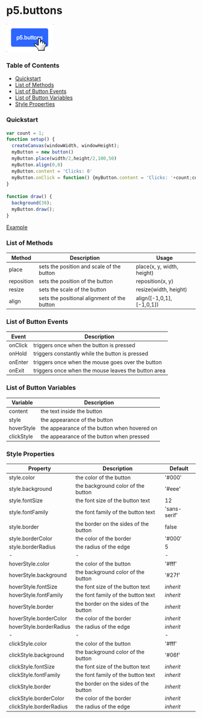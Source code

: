 # p5.buttons
![p5.buttons icon](https://github.com/koerismo/p5.buttons/blob/master/p5buttons.png?raw=true)
### Table of Contents
* [Quickstart](#Quickstart)
* [List of Methods](#List-of-Methods)
* [List of Button Events](#List-of-Button-Events)
* [List of Button Variables](#List-of-Button-Variables)
* [Style Properties](#Style-Properties)
### Quickstart
```javascript
var count = 1;
function setup() {
  createCanvas(windowWidth, windowHeight);
  myButton = new button()
  myButton.place(width/2,height/2,100,50) 
  myButton.align(0,0)
  myButton.content = 'Clicks: 0'
  myButton.onClick = function() {myButton.content = 'Clicks: '+count;count++;}
}

function draw() {
  background(30);
  myButton.draw();
}
```
[Example](https://editor.p5js.org/Koerismo/sketches/E30URuLD5)
### List of Methods
| Method | Description | Usage |
| - | - | - |
| place | sets the position and scale of the button | place(x, y, width, height) |
| reposition | sets the position of the button | reposition(x, y) |
| resize | sets the scale of the button | resize(width, height) |
| align | sets the positional alignment of the button | align([-1,0,1], [-1,0,1]) |

### List of Button Events
| Event | Description |
| - | - |
| onClick | triggers once when the button is pressed |
| onHold | triggers constantly while the button is pressed |
| onEnter | triggers once when the mouse goes over the button |
| onExit | triggers once when the mouse leaves the button area |

### List of Button Variables
| Variable | Description |
| - | - |
| content | the text inside the button |
| style | the appearance of the button |
| hoverStyle | the appearance of the button when hovered on |
| clickStyle | the appearance of the button when pressed |

### Style Properties
| Property | Description | Default |
| - | - | - |
| style.color | the color of the button | '#000' |
| style.background | the background color of the button | '#eee' |
| style.fontSize | the font size of the button text | 12 |
| style.fontFamily | the font family of the button text | 'sans-serif' |
| style.border | the border on the sides of the button | false |
| style.borderColor | the color of the border  | '#000' |
| style.borderRadius | the radius of the edge  | 5 |
| - | - | - |
| hoverStyle.color | the color of the button | '#fff' |
| hoverStyle.background | the background color of the button | '#27f' |
| hoverStyle.fontSize | the font size of the button text | *inherit* |
| hoverStyle.fontFamily | the font family of the button text | *inherit* |
| hoverStyle.border | the border on the sides of the button | *inherit* |
| hoverStyle.borderColor | the color of the border  | *inherit* |
| hoverStyle.borderRadius | the radius of the edge  | *inherit* |
| - | - | - |
| clickStyle.color | the color of the button | '#fff' |
| clickStyle.background | the background color of the button | '#06f' |
| clickStyle.fontSize | the font size of the button text | *inherit* |
| clickStyle.fontFamily | the font family of the button text | *inherit* |
| clickStyle.border | the border on the sides of the button | *inherit* |
| clickStyle.borderColor | the color of the border  | *inherit* |
| clickStyle.borderRadius | the radius of the edge  | *inherit* |
